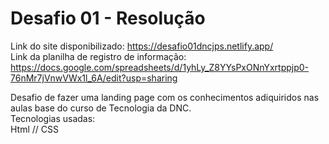 # Desafio 01 - Resolução

Link do site disponibilizado: https://desafio01dncjps.netlify.app/ <br>
Link da planilha de registro de informação: https://docs.google.com/spreadsheets/d/1yhLy_Z8YYsPxONnYxrtppjp0-76nMr7jVnwVWx1l_6A/edit?usp=sharing

Desafio de fazer uma landing page com os conhecimentos adiquiridos nas aulas base do curso de Tecnologia da DNC.<br>
Tecnologias usadas:<br>
Html // CSS
